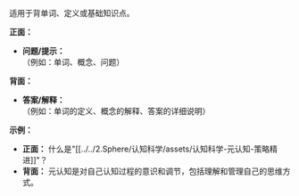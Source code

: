

适用于背单词、定义或基础知识点。

**正面：**

- **问题/提示：**  
    （例如：单词、概念、问题）

**背面：**

- **答案/解释：**  
    （例如：单词的定义、概念的解释、答案的详细说明）

**示例：**

- **正面：** 什么是"[[../../2.Sphere/认知科学/assets/认知科学-元认知-策略精进]]"？
- **背面：** 元认知是对自己认知过程的意识和调节，包括理解和管理自己的思维方式。